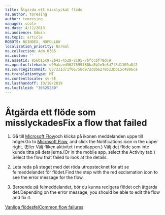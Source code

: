 ```yaml
---
title: Åtgärda ett misslyckat flöde
ms.author: toresing
author: tomresing
manager: scotv
ms.date: 4/12/2018
ms.audience: Admin
ms.topic: article
ROBOTS: NOINDEX, NOFOLLOW
localization_priority: Normal
ms.collection: Adm_O365
ms.custom: ''
ms.assetid: 856b15c9-2b41-4528-8195-7bfccbf78d69
ms.openlocfilehash: d99abced5627599380ba8b1e5e8d7f8d1109a8f2
ms.sourcegitcommit: 037331d71f06750d972c0b6278b23bb15c4806ca
ms.translationtype: MT
ms.contentlocale: sv-SE
ms.lasthandoff: 10/18/2019
ms.locfileid: "36525280"
---
```

# <a name="fix-a-flow-that-failed"></a><span data-ttu-id="e56a9-102">Åtgärda ett flöde som misslyckades</span><span class="sxs-lookup"><span data-stu-id="e56a9-102">Fix a flow that failed</span></span>

1. <span data-ttu-id="e56a9-103">Gå till [Microsoft Flow](https://flow.microsoft.com/)och klicka på ikonen meddelanden uppe till höger.</span><span class="sxs-lookup"><span data-stu-id="e56a9-103">Go to [Microsoft Flow](https://flow.microsoft.com/), and click the Notifications icon in the upper right.</span></span> <span data-ttu-id="e56a9-104">(Eller Välj fliken aktivitet i mobilappen.) Välj det flöde som inte kunde titta på detaljerna.</span><span class="sxs-lookup"><span data-stu-id="e56a9-104">(Or in the mobile app, select the Activity tab.) Select the flow that failed to look at the details.</span></span>
    
2. <span data-ttu-id="e56a9-105">Leta reda på steget med det röda utropstecknet för att se felmeddelandet för flödet.</span><span class="sxs-lookup"><span data-stu-id="e56a9-105">Find the step with the red exclamation icon to see the error message for the flow.</span></span>
    
3. <span data-ttu-id="e56a9-106">Beroende på felmeddelandet, bör du kunna redigera flödet och åtgärda det.</span><span class="sxs-lookup"><span data-stu-id="e56a9-106">Depending on the error message, you should be able to edit the flow and fix it.</span></span> 
    
[<span data-ttu-id="e56a9-107">Vanliga flödesfel</span><span class="sxs-lookup"><span data-stu-id="e56a9-107">Common flow failures</span></span>](https://go.microsoft.com/fwlink/?linkid=872110)
  

